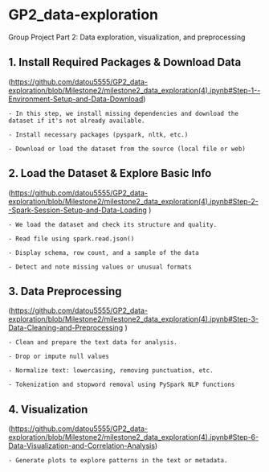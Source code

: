 # GP2_data-exploration
Group Project Part 2: Data exploration, visualization, and preprocessing

## 1. Install Required Packages & Download Data 
(https://github.com/datou5555/GP2_data-exploration/blob/Milestone2/milestone2_data_exploration(4).ipynb#Step-1--Environment-Setup-and-Data-Download)

    - In this step, we install missing dependencies and download the dataset if it's not already available.
    
    - Install necessary packages (pyspark, nltk, etc.)
    
    - Download or load the dataset from the source (local file or web)

## 2. Load the Dataset & Explore Basic Info 
(https://github.com/datou5555/GP2_data-exploration/blob/Milestone2/milestone2_data_exploration(4).ipynb#Step-2--Spark-Session-Setup-and-Data-Loading
)

    - We load the dataset and check its structure and quality.
    
    - Read file using spark.read.json()
    
    - Display schema, row count, and a sample of the data
    
    - Detect and note missing values or unusual formats

## 3. Data Preprocessing 
(https://github.com/datou5555/GP2_data-exploration/blob/Milestone2/milestone2_data_exploration(4).ipynb#Step-3-Data-Cleaning-and-Preprocessing
)

    - Clean and prepare the text data for analysis.

    - Drop or impute null values
    
    - Normalize text: lowercasing, removing punctuation, etc.
    
    - Tokenization and stopword removal using PySpark NLP functions

## 4. Visualization 
(https://github.com/datou5555/GP2_data-exploration/blob/Milestone2/milestone2_data_exploration(4).ipynb#Step-6-Data-Visualization-and-Correlation-Analysis)

    - Generate plots to explore patterns in the text or metadata.



